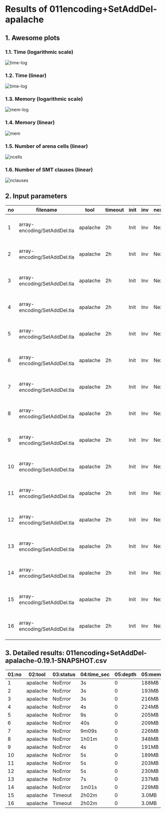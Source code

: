 # Results of 011encoding+SetAddDel-apalache


## 1. Awesome plots

### 1.1. Time (logarithmic scale)

![time-log](011encoding+SetAddDel-apalache-time-log.svg "Time Log")

### 1.2. Time (linear)

![time-log](011encoding+SetAddDel-apalache-time.svg "Time Log")

### 1.3. Memory (logarithmic scale)

![mem-log](011encoding+SetAddDel-apalache-mem-log.svg "Memory Log")

### 1.4. Memory (linear)

![mem](011encoding+SetAddDel-apalache-mem.svg "Memory Log")

### 1.5. Number of arena cells (linear)

![ncells](011encoding+SetAddDel-apalache-ncells.svg "Number of arena cells")

### 1.6. Number of SMT clauses (linear)

![nclauses](011encoding+SetAddDel-apalache-nclauses.svg "Number of SMT clauses")

## 2. Input parameters

no  |  filename                      |  tool      |  timeout  |  init  |  inv  |  next  |  args
----|--------------------------------|------------|-----------|--------|-------|--------|-----------------------------------------------------
1   |  array-encoding/SetAddDel.tla  |  apalache  |  2h       |  Init  |  Inv  |  Next  |  --smt-encoding=arrays --length=0 --cinit=CInit0
2   |  array-encoding/SetAddDel.tla  |  apalache  |  2h       |  Init  |  Inv  |  Next  |  --smt-encoding=arrays --length=2 --cinit=CInit2
3   |  array-encoding/SetAddDel.tla  |  apalache  |  2h       |  Init  |  Inv  |  Next  |  --smt-encoding=arrays --length=4 --cinit=CInit4
4   |  array-encoding/SetAddDel.tla  |  apalache  |  2h       |  Init  |  Inv  |  Next  |  --smt-encoding=arrays --length=6 --cinit=CInit6
5   |  array-encoding/SetAddDel.tla  |  apalache  |  2h       |  Init  |  Inv  |  Next  |  --smt-encoding=arrays --length=8 --cinit=CInit8
6   |  array-encoding/SetAddDel.tla  |  apalache  |  2h       |  Init  |  Inv  |  Next  |  --smt-encoding=arrays --length=10 --cinit=CInit10
7   |  array-encoding/SetAddDel.tla  |  apalache  |  2h       |  Init  |  Inv  |  Next  |  --smt-encoding=arrays --length=12 --cinit=CInit12
8   |  array-encoding/SetAddDel.tla  |  apalache  |  2h       |  Init  |  Inv  |  Next  |  --smt-encoding=arrays --length=14 --cinit=CInit14
9   |  array-encoding/SetAddDel.tla  |  apalache  |  2h       |  Init  |  Inv  |  Next  |  --smt-encoding=oopsla19 --length=0 --cinit=CInit0
10  |  array-encoding/SetAddDel.tla  |  apalache  |  2h       |  Init  |  Inv  |  Next  |  --smt-encoding=oopsla19 --length=2 --cinit=CInit2
11  |  array-encoding/SetAddDel.tla  |  apalache  |  2h       |  Init  |  Inv  |  Next  |  --smt-encoding=oopsla19 --length=4 --cinit=CInit4
12  |  array-encoding/SetAddDel.tla  |  apalache  |  2h       |  Init  |  Inv  |  Next  |  --smt-encoding=oopsla19 --length=6 --cinit=CInit6
13  |  array-encoding/SetAddDel.tla  |  apalache  |  2h       |  Init  |  Inv  |  Next  |  --smt-encoding=oopsla19 --length=8 --cinit=CInit8
14  |  array-encoding/SetAddDel.tla  |  apalache  |  2h       |  Init  |  Inv  |  Next  |  --smt-encoding=oopsla19 --length=10 --cinit=CInit10
15  |  array-encoding/SetAddDel.tla  |  apalache  |  2h       |  Init  |  Inv  |  Next  |  --smt-encoding=oopsla19 --length=12 --cinit=CInit12
16  |  array-encoding/SetAddDel.tla  |  apalache  |  2h       |  Init  |  Inv  |  Next  |  --smt-encoding=oopsla19 --length=14 --cinit=CInit14

## 3. Detailed results: 011encoding+SetAddDel-apalache-0.19.1-SNAPSHOT.csv

01:no  |  02:tool   |  03:status  |  04:time_sec  |  05:depth  |  05:mem_kb  |  10:ninit_trans  |  11:ninit_trans  |  12:ncells  |  13:nclauses  |  14:navg_clause_len
-------|------------|-------------|---------------|------------|-------------|------------------|------------------|-------------|---------------|--------------------
1      |  apalache  |  NoError    |  3s           |  0         |  188MB      |  0               |  0               |  4.0        |  3.0          |  5.0
2      |  apalache  |  NoError    |  3s           |  0         |  193MB      |  0               |  0               |  31         |  37           |  11
3      |  apalache  |  NoError    |  3s           |  0         |  216MB      |  0               |  0               |  73         |  92           |  14
4      |  apalache  |  NoError    |  4s           |  0         |  224MB      |  0               |  0               |  123        |  159          |  16
5      |  apalache  |  NoError    |  9s           |  0         |  205MB      |  0               |  0               |  181        |  238          |  18
6      |  apalache  |  NoError    |  40s          |  0         |  209MB      |  0               |  0               |  247        |  329          |  19
7      |  apalache  |  NoError    |  9m09s        |  0         |  226MB      |  0               |  0               |  321        |  432          |  20
8      |  apalache  |  NoError    |  1h01m        |  0         |  348MB      |  0               |  0               |  403        |  547          |  22
9      |  apalache  |  NoError    |  4s           |  0         |  191MB      |  0               |  0               |  5.0        |  5.0          |  6.0
10     |  apalache  |  NoError    |  5s           |  0         |  189MB      |  0               |  0               |  51         |  61           |  12
11     |  apalache  |  NoError    |  5s           |  0         |  203MB      |  0               |  0               |  139        |  166          |  18
12     |  apalache  |  NoError    |  5s           |  0         |  230MB      |  0               |  0               |  259        |  307          |  23
13     |  apalache  |  NoError    |  7s           |  0         |  237MB      |  0               |  0               |  411        |  484          |  29
14     |  apalache  |  NoError    |  1m01s        |  0         |  229MB      |  0               |  0               |  595        |  697          |  36
15     |  apalache  |  Timeout    |  2h02m        |  0         |  3.0MB      |  0               |  0               |  730        |  862          |  40
16     |  apalache  |  Timeout    |  2h02m        |  0         |  3.0MB      |  0               |  0               |  776        |  935          |  42
